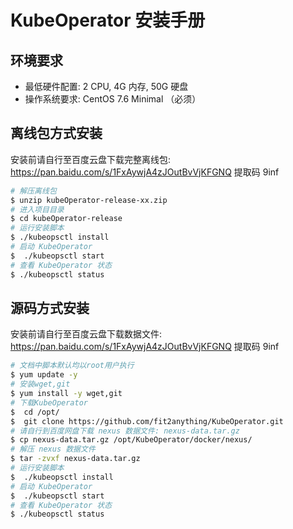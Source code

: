 # KubeOperator 安装手册

## 环境要求

+ 最低硬件配置: 2 CPU, 4G 内存, 50G 硬盘
+ 操作系统要求: CentOS 7.6 Minimal （必须）

## 离线包方式安装

安装前请自行至百度云盘下载完整离线包:  
https://pan.baidu.com/s/1FxAywjA4zJOutBvVjKFGNQ 提取码 9inf 

``` bash
# 解压离线包
$ unzip kubeOperator-release-xx.zip
# 进入项目目录
$ cd kubeOperator-release
# 运行安装脚本
$ ./kubeopsctl install
# 启动 KubeOperator
$  ./kubeopsctl start
# 查看 KubeOperator 状态
$ ./kubeopsctl status
```

## 源码方式安装

安装前请自行至百度云盘下载数据文件:  
https://pan.baidu.com/s/1FxAywjA4zJOutBvVjKFGNQ 提取码 9inf 

``` bash
# 文档中脚本默认均以root用户执行
$ yum update -y 
# 安装wget,git
$ yum install -y wget,git
# 下载KubeOperator
$  cd /opt/
$  git clone https://github.com/fit2anything/KubeOperator.git
# 请自行到百度网盘下载 nexus 数据文件: nexus-data.tar.gz
$ cp nexus-data.tar.gz /opt/KubeOperator/docker/nexus/
# 解压 nexus 数据文件
$ tar -zvxf nexus-data.tar.gz
# 运行安装脚本
$  ./kubeopsctl install
# 启动 KubeOperator
$  ./kubeopsctl start
# 查看 KubeOperator 状态
$ ./kubeopsctl status
```
